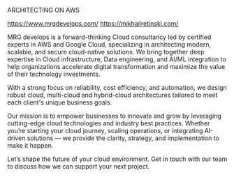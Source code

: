ARCHITECTING ON AWS

https://www.mrgdevelops.com/
https://mikhailretinski.com/

MRG develops is a forward-thinking Cloud consultancy led by certified experts in AWS and Google Cloud, specializing in architecting modern, scalable, and secure cloud-native solutions. We bring together deep expertise in Cloud infrastructure, Data engineering, and AI/ML integration to help organizations accelerate digital transformation and maximize the value of their technology investments.

With a strong focus on reliability, cost efficiency, and automation, we design robust cloud, multi-cloud and hybrid-cloud architectures tailored to meet each client's unique business goals.

Our mission is to empower businesses to innovate and grow by leveraging cutting-edge cloud technologies and industry best practices. Whether you’re starting your cloud journey, scaling operations, or integrating AI-driven solutions — we provide the clarity, strategy, and implementation to make it happen.

Let’s shape the future of your cloud environment. Get in touch with our team to discuss how we can support your next project.
